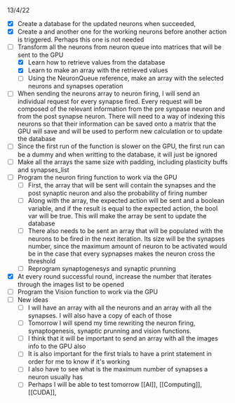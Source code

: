 13/4/22
- [x] Create a database for the updated neurons when succeeded, 
- [x] Create a and another one for the working neurons before another action is triggered. Perhaps this one is not needed
- [ ] Transform all the neurons from neuron queue into matrices that will be sent to the GPU
	- [x] Learn how to retrieve values from the database
	- [x] Learn to make an array with the retrieved values
	- [ ] Using the NeuronQueue reference, make an array with the selected neurons and synapses operation
- [ ] When sending the neurons array to neuron firing, I will send an individual request for every synapse fired. Every request will be composed of the relevant information from the pre synpase neuron and from the post synapse neuron. There will need to a way of indexing this neurons so that their information can be saved onto a matrix that the GPU will save and will be used to perform new calculation or to update the database
- [ ] Since the first run of the function is slower on the GPU, the first run can be a dummy and when writting to the database, it will just be ignored
- [ ] Make all the arrays the same size with padding, including plasticity buffs and synapses_list
- [ ] Program the neuron firing function to work via the GPU
	- [ ] First, the array that will be sent will contain the synapses and the post synaptic neuron and also the probability of firing number
	- [ ] Along with the array, the expected action will be sent and a boolean variable, and if the result is equal to the expected action, the bool var will be true. This will make the array be sent to update the database
	- [ ] There also needs to be sent an array that will be populated with the neurons to be fired in the next iteration. Its size will be the synapses number, since the maximum amount of neuron to be activated would be in the case that every sypnapses makes the neuron cross the threshold
	- [ ] Reprogram synaptogenesys and synaptic prunning
- [x] At every round successful round, increase the number that iterates through the images list to be opened
- [ ] Program the Vision function to work via the GPU
- [ ] New ideas
	- [ ] I will have an array with all the neurons and an array with all the synapses. I will also have a copy of each of those
	- [ ] Tomorrow I will spend my time rewriting the neuron firing, synaptogenesis, synaptic prunning and vision functions.
	- [ ] I think that it will be important to send an array with all the images info to the GPU also
	- [ ] It is also important for the first trials to have a print statement in order for me to know if it's working
	- [ ] I also have to see what is the maximum number of synapses a neuron usually has
	- [ ] Perhaps I will be able to test tomorrow
[[AI]], [[Computing]], [[CUDA]],